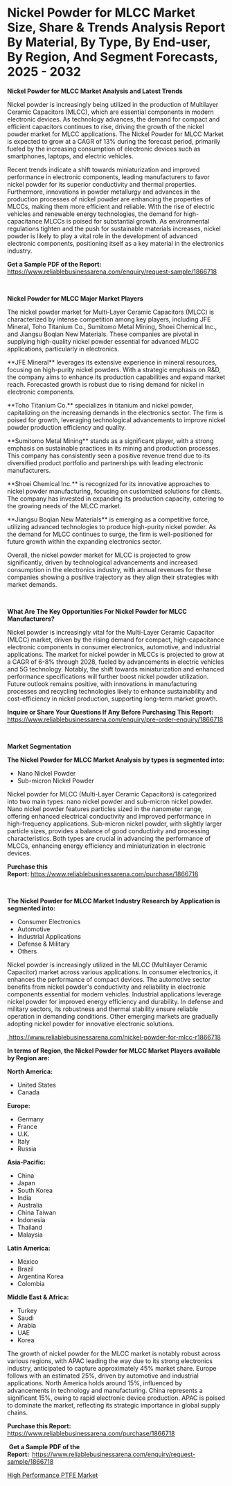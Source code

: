 <p><h1>Nickel Powder for MLCC Market Size, Share & Trends Analysis Report By Material, By Type, By End-user, By Region, And Segment Forecasts, 2025 - 2032</h1></p><p><strong>Nickel Powder for MLCC Market Analysis and Latest Trends</strong></p>
<p><p>Nickel powder is increasingly being utilized in the production of Multilayer Ceramic Capacitors (MLCC), which are essential components in modern electronic devices. As technology advances, the demand for compact and efficient capacitors continues to rise, driving the growth of the nickel powder market for MLCC applications. The Nickel Powder for MLCC Market is expected to grow at a CAGR of 13% during the forecast period, primarily fueled by the increasing consumption of electronic devices such as smartphones, laptops, and electric vehicles.</p><p>Recent trends indicate a shift towards miniaturization and improved performance in electronic components, leading manufacturers to favor nickel powder for its superior conductivity and thermal properties. Furthermore, innovations in powder metallurgy and advances in the production processes of nickel powder are enhancing the properties of MLCCs, making them more efficient and reliable. With the rise of electric vehicles and renewable energy technologies, the demand for high-capacitance MLCCs is poised for substantial growth. As environmental regulations tighten and the push for sustainable materials increases, nickel powder is likely to play a vital role in the development of advanced electronic components, positioning itself as a key material in the electronics industry.</p></p>
<p><strong>Get a Sample PDF of the Report:&nbsp;</strong> <a href="https://www.reliablebusinessarena.com/enquiry/request-sample/1866718?utm_campaign=1932&utm_medium=2&utm_source=Github&utm_content=ia&utm_term=04022025&utm_id=nickel-powder-for-mlcc">https://www.reliablebusinessarena.com/enquiry/request-sample/1866718</a></p>
<p>&nbsp;</p>
<p><strong>Nickel Powder for MLCC Major Market Players</strong></p>
<p><p>The nickel powder market for Multi-Layer Ceramic Capacitors (MLCC) is characterized by intense competition among key players, including JFE Mineral, Toho Titanium Co., Sumitomo Metal Mining, Shoei Chemical Inc., and Jiangsu Boqian New Materials. These companies are pivotal in supplying high-quality nickel powder essential for advanced MLCC applications, particularly in electronics.</p><p>**JFE Mineral** leverages its extensive experience in mineral resources, focusing on high-purity nickel powders. With a strategic emphasis on R&D, the company aims to enhance its production capabilities and expand market reach. Forecasted growth is robust due to rising demand for nickel in electronic components.</p><p>**Toho Titanium Co.** specializes in titanium and nickel powder, capitalizing on the increasing demands in the electronics sector. The firm is poised for growth, leveraging technological advancements to improve nickel powder production efficiency and quality.</p><p>**Sumitomo Metal Mining** stands as a significant player, with a strong emphasis on sustainable practices in its mining and production processes. This company has consistently seen a positive revenue trend due to its diversified product portfolio and partnerships with leading electronic manufacturers.</p><p>**Shoei Chemical Inc.** is recognized for its innovative approaches to nickel powder manufacturing, focusing on customized solutions for clients. The company has invested in expanding its production capacity, catering to the growing needs of the MLCC market.</p><p>**Jiangsu Boqian New Materials** is emerging as a competitive force, utilizing advanced technologies to produce high-purity nickel powder. As the demand for MLCC continues to surge, the firm is well-positioned for future growth within the expanding electronics sector.</p><p>Overall, the nickel powder market for MLCC is projected to grow significantly, driven by technological advancements and increased consumption in the electronics industry, with annual revenues for these companies showing a positive trajectory as they align their strategies with market demands.</p></p>
<p>&nbsp;</p>
<p><strong>What Are The Key Opportunities For Nickel Powder for MLCC Manufacturers?</strong></p>
<p><p>Nickel powder is increasingly vital for the Multi-Layer Ceramic Capacitor (MLCC) market, driven by the rising demand for compact, high-capacitance electronic components in consumer electronics, automotive, and industrial applications. The market for nickel powder in MLCCs is projected to grow at a CAGR of 6-8% through 2028, fueled by advancements in electric vehicles and 5G technology. Notably, the shift towards miniaturization and enhanced performance specifications will further boost nickel powder utilization. Future outlook remains positive, with innovations in manufacturing processes and recycling technologies likely to enhance sustainability and cost-efficiency in nickel production, supporting long-term market growth.</p></p>
<p><strong>Inquire or Share Your Questions If Any Before Purchasing This Report:</strong> <a href="https://www.reliablebusinessarena.com/enquiry/pre-order-enquiry/1866718?utm_campaign=1932&utm_medium=2&utm_source=Github&utm_content=ia&utm_term=04022025&utm_id=nickel-powder-for-mlcc">https://www.reliablebusinessarena.com/enquiry/pre-order-enquiry/1866718</a></p>
<p>&nbsp;</p>
<p><strong>Market Segmentation</strong></p>
<p><strong>The Nickel Powder for MLCC Market Analysis by types is segmented into:</strong></p>
<p><ul><li>Nano Nickel Powder</li><li>Sub-micron Nickel Powder</li></ul></p>
<p><p>Nickel powder for MLCC (Multi-Layer Ceramic Capacitors) is categorized into two main types: nano nickel powder and sub-micron nickel powder. Nano nickel powder features particles sized in the nanometer range, offering enhanced electrical conductivity and improved performance in high-frequency applications. Sub-micron nickel powder, with slightly larger particle sizes, provides a balance of good conductivity and processing characteristics. Both types are crucial in advancing the performance of MLCCs, enhancing energy efficiency and miniaturization in electronic devices.</p></p>
<p><strong>Purchase this Report:&nbsp;</strong><a href="https://www.reliablebusinessarena.com/purchase/1866718?utm_campaign=1932&utm_medium=2&utm_source=Github&utm_content=ia&utm_term=04022025&utm_id=nickel-powder-for-mlcc">https://www.reliablebusinessarena.com/purchase/1866718</a></p>
<p>&nbsp;</p>
<p><strong>The Nickel Powder for MLCC Market Industry Research by Application is segmented into:</strong></p>
<p><ul><li>Consumer Electronics</li><li>Automotive</li><li>Industrial Applications</li><li>Defense & Military</li><li>Others</li></ul></p>
<p><p>Nickel powder is increasingly utilized in the MLCC (Multilayer Ceramic Capacitor) market across various applications. In consumer electronics, it enhances the performance of compact devices. The automotive sector benefits from nickel powder's conductivity and reliability in electronic components essential for modern vehicles. Industrial applications leverage nickel powder for improved energy efficiency and durability. In defense and military sectors, its robustness and thermal stability ensure reliable operation in demanding conditions. Other emerging markets are gradually adopting nickel powder for innovative electronic solutions.</p></p>
<p><a href="https://www.reliablebusinessarena.com/nickel-powder-for-mlcc-r1866718?utm_campaign=1932&utm_medium=2&utm_source=Github&utm_content=ia&utm_term=04022025&utm_id=nickel-powder-for-mlcc">&nbsp;https://www.reliablebusinessarena.com/nickel-powder-for-mlcc-r1866718</a></p>
<p><strong>In terms of Region, the Nickel Powder for MLCC Market Players available by Region are:</strong></p>
<p>
    <p> <strong> North America: </strong>
        <ul>
            <li>United States</li>
            <li>Canada</li>
        </ul>
        </p> 
    <p> <strong> Europe: </strong>
        <ul>
            <li>Germany</li>
            <li>France</li>
            <li>U.K.</li>
            <li>Italy</li>
            <li>Russia</li>
        </ul>
        </p> 
    <p> <strong> Asia-Pacific: </strong>
        <ul>
            <li>China</li>
            <li>Japan</li>
            <li>South Korea</li>
            <li>India</li>
            <li>Australia</li>
            <li>China Taiwan</li>
            <li>Indonesia</li>
            <li>Thailand</li>
            <li>Malaysia</li>
        </ul>
        </p> 
    <p> <strong> Latin America: </strong>
        <ul>
            <li>Mexico</li>
            <li>Brazil</li>
            <li>Argentina Korea</li>
            <li>Colombia</li>
        </ul>
        </p> 
    <p> <strong> Middle East & Africa: </strong>
        <ul>
            <li>Turkey</li>
            <li>Saudi</li>
            <li>Arabia</li>
            <li>UAE</li>
            <li>Korea</li>
        </ul>
    </p>
    </p>
<p><p>The growth of nickel powder for the MLCC market is notably robust across various regions, with APAC leading the way due to its strong electronics industry, anticipated to capture approximately 45% market share. Europe follows with an estimated 25%, driven by automotive and industrial applications. North America holds around 15%, influenced by advancements in technology and manufacturing. China represents a significant 15%, owing to rapid electronic device production. APAC is poised to dominate the market, reflecting its strategic importance in global supply chains.</p></p>
<p><strong>Purchase this Report: </strong><a href="https://www.reliablebusinessarena.com/purchase/1866718?utm_campaign=1932&utm_medium=2&utm_source=Github&utm_content=ia&utm_term=04022025&utm_id=nickel-powder-for-mlcc">https://www.reliablebusinessarena.com/purchase/1866718</a></p>
<p>&nbsp;<strong>Get a Sample PDF of the Report:&nbsp;&nbsp;</strong><a href="https://www.reliablebusinessarena.com/enquiry/request-sample/1866718?utm_campaign=1932&utm_medium=2&utm_source=Github&utm_content=ia&utm_term=04022025&utm_id=nickel-powder-for-mlcc">https://www.reliablebusinessarena.com/enquiry/request-sample/1866718</a></p>
<p><strong></strong></p>
<p><p><a href="https://github.com/luckyshygirl/Market-Research-Report-List-7/blob/main/high-performance-ptfe-market.md?utm_campaign=1932&utm_medium=2&utm_source=Github&utm_content=ia&utm_term=04022025&utm_id=nickel-powder-for-mlcc">High Performance PTFE Market</a></p></p>